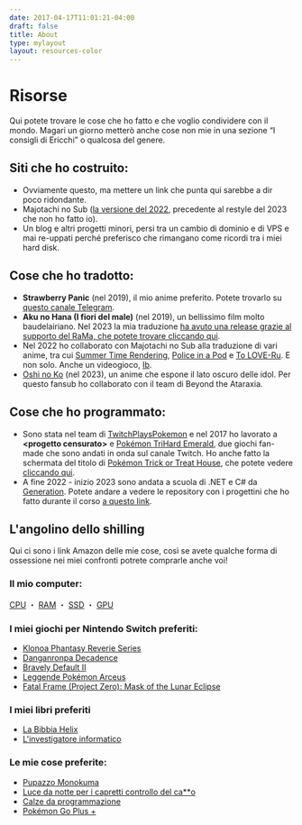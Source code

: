```yaml
---
date: 2017-04-17T11:01:21-04:00
draft: false
title: About
type: mylayout
layout: resources-color
---
```

# Risorse

Qui potete trovare le cose che ho fatto e che voglio condividere con il mondo. Magari un giorno metterò anche cose non mie in una sezione “I consigli di Ericchi” o qualcosa del genere.


## Siti che ho costruito:
- Ovviamente questo, ma mettere un link che punta qui sarebbe a dir poco ridondante.
- Majotachi no Sub ([la versione del 2022](https://web.archive.org/web/20230415190507/https://majotachinosub.com/), precedente al restyle del 2023 che non ho fatto io).
- Un blog e altri progetti minori, persi tra un cambio di dominio e di VPS e mai re-uppati perché preferisco che rimangano come ricordi tra i miei hard disk.


## Cose che ho tradotto:
- **Strawberry Panic** (nel 2019), il mio anime preferito. Potete trovarlo 
su [questo canale Telegram](https://t.me/EricchiFansub).
- **Aku no Hana (I fiori del male)** (nel 2019), un bellissimo film molto baudelairiano. Nel 2023 la mia traduzione [ha avuto una release grazie al supporto del RaMa, che potete trovare cliccando qui](https://ramaorientalfansub.tv/drama/aku-no-hana/).
- Nel 2022 ho collaborato con Majotachi no Sub alla traduzione di vari anime, tra cui [Summer Time Rendering](https://majotachinosub.com/anime/summer-time-rendering.html), [Police in a Pod](https://majotachinosub.com/anime/hakozume-kouban-joshi-no-gyakushuu.html) e [To LOVE-Ru](https://majotachinosub.com/anime/to-love-ru.html). E non solo. Anche un videogioco, [Ib](https://majotachinosub.com/videogiochi/ib.html).
- [Oshi no Ko](https://www.beyondtheataraxia.com/oshi-no-ko.html) (nel 2023), un anime che espone il lato oscuro delle idol. Per questo fansub ho collaborato con il team di Beyond the Ataraxia.


## Cose che ho programmato:
- Sono stata nel team di [TwitchPlaysPokemon](https://twitch.tv/TwitchPlaysPokemon) e nel 2017 ho lavorato a **\<progetto censurato\>** e [Pokémon TriHard Emerald](https://github.com/tustin2121/trihard-emerald), due giochi fan-made che sono andati in onda sul canale Twitch. Ho anche fatto la schermata del titolo di [Pokémon Trick or Treat House](https://github.com/TwitchPlaysPokemon/trick-or-treat-house/), che potete vedere [cliccando qui](pkmn-toth-title.webp).
- A fine 2022 - inizio 2023 sono andata a scuola di .NET e C# da [Generation](https://italy.generation.org). Potete andare a vedere le repository con i progettini che ho fatto durante il corso [a questo link](https://github.com/DOITA07-Ericchi).

## L'angolino dello shilling
Qui ci sono i link Amazon delle mie cose, così se avete qualche forma di ossessione nei miei confronti potrete comprarle anche voi!
### Il mio computer:
[CPU](https://amzn.to/3sp1QkY) ・ [RAM](https://amzn.to/45mcM19) ・ [SSD](https://amzn.to/3P7RkYd) ・ [GPU](https://amzn.to/47MLeE3)
### I miei giochi per Nintendo Switch preferiti:
- [Klonoa Phantasy Reverie Series](https://amzn.to/3P6cI00)
- [Danganronpa Decadence](https://amzn.to/3sllOwW)
- [Bravely Default II](https://amzn.to/3YPV3Ns)
- [Leggende Pokémon Arceus](https://amzn.to/3S8Lwhw)
- [Fatal Frame (Project Zero): Mask of the Lunar Eclipse](https://amzn.to/3spzcQR)
### I miei libri preferiti
- [La Bibbia Helix](https://amzn.to/48MSkZk)
- [L'investigatore informatico](https://amzn.to/3StIO7D)
### Le mie cose preferite:
- [Pupazzo Monokuma](https://amzn.to/45EqXyr)
- [Luce da notte per i capretti controllo del ca**o](https://amzn.to/47D6a09)
- [Calze da programmazione](https://amzn.to/3qH2iKL)
- [Pokémon Go Plus +](https://amzn.to/3YNHJsP)
